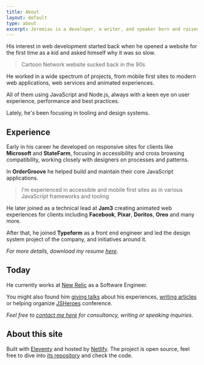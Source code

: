 ```yaml
---
title: About
layout: default
type: about
excerpt: Jeremias is a developer, a writer, and speaker born and raised in Argentina, currently working as a Software Engineer in Barcelona.
---
```


His interest in web development started back when he opened a website for the first time as a kid and asked himself why it was so slow.

> Cartoon Network website sucked back in the 90s

He worked in a wide spectrum of projects, from mobile first sites to modern web applications, web services and animated experiences.

All of them using JavaScript and Node.js, always with a keen eye on user experience, performance and best practices.

Lately, he's been focusing in tooling and design systems.

## Experience

Early in his career he developed on responsive sites for clients like **Microsoft** and **StateFarm**, focusing in accessibility and cross browsing compatibility, working closely with designers on processes and patterns.

In **OrderGroove** he helped build and maintain their core JavaScript applications.

> I'm experienced in accessible and mobile first sites as in various JavaScript frameworks and&nbsp;tooling

He later joined as a technical lead at **Jam3** creating animated web experiences for clients including **Facebook**, **Pixar**, **Doritos**, **Oreo** and many more.

After that, he joined **Typeform** as a front end engineer and led the design system project of the company, and initiatives around it.

_For more details, download my resume <a download rel="noopener noreferrer" target="_blank" href="https://drive.google.com/file/d/1Dal1FrgqJ-unPpRUYLBeETAACrMtsPOj/view?usp=sharing">here</a>._

## Today

He currently works at [New&nbsp;Relic](//newrelic.com) as a Software Engineer.

You might also found him [giving talks](/talks) about his experiences, [writing articles](/blog) or helping organize [JSHeroes](//jsheroes.io) conference.

_Feel free to [contact me here](mailto:jmenichelli@gmail.com) for consultancy, writing or speaking inquiries._

## About this site

Built with [Eleventy](//11ty.io) and hosted by [Netlify](//netlify.com). The project is open source, feel free to dive into [its repository](//github.com/jeremenichelli/personal-site) and check the code.
